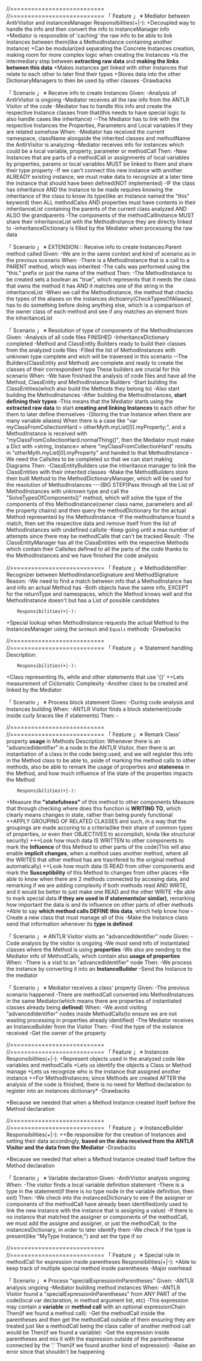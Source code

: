 //===========================  
//===========================  「 Feature 」     ※ Mediator between AntlrVisitor and instancesManager
        Responsibilities(+|-):
+Decoupled way to handle the info and then convert the info to instanceManager info
+Mediator is responsible of 'caching' the raw info to be able to link Instances between them(like a MethodInstance containing another Instance)
+Can be modularized separating the Concrete Instances creation, making room for more complex logic when creating the Instances
+Is the intermediary step between **extracting raw data** and **making the links between this data**
+Makes instances get linked with other instances that relate to each other to later find their types
+Stores data into the other DictionaryManagers to then be used by other classes
-Drawbacks

「 Scenario 」     ※ Receive info to create Instances
Given:
        -Analysis of AntlrVisitor is ongoing
        -Mediator receives all the raw info from the ANTLR Visitor of the code 
        -Mediator has to handle this info and create the respective Instance classes from that(this needs to have special logic to also handle cases like inheritance)
        --The Mediator has to link with the respective Instances the Properties, Parameters and Local variables if they are related somehow
When:
        -Mediator has received the current namespace, className alongside the inherited classes and methodName the AntlrVisitor is analyzing
        -Mediator receives info for instances which could be a local variable, property, parameter or methodCall
Then:
        -New Instances that are parts of a methodCall or assignments of local variables by properties, params or local variables MUST be linked to them and share their type property
                -If we can't connect this new instance with another ALREADY existing instance, we must make data to recognize at a later time the instance that should have been defined(NOT implemented)
        -IF the class has inheritance AND the Instance to be made requires knowing the inheritance of the class to know its type(like an Instance named the "this" keyword) then ALL methodCalss AND properties must have contents in their inheritanceList containing the parents of the current class analyzed AND ALSO the grandparents
                -The components of the methodCallInstance MUST share their inheritanceList with the MethodInstance they are directly linked to
        -inheritanceDictionary is filled by the Mediator when processing the raw data

「 Scenario 」     ※ EXTENSION::: Receive info to create Instances:Parent method called
Given:
        -We are in the same context and kind of scenario as in the previous scenario
When:
        -There is a MethodInstance that is a call to a PARENT method, which was inherited
        -The calls was performed using the "this." prefix or just the name of the method
Then:
        -The MethodInstance to be created sets a boolean as "true", which represents that it needs the class that owns the method it has AND it matches one of the string in the inheritanceList
        -When we call the MethodInstance, the method that checks the types of the aliases on the instances dictioanry(CheckTypesOfAliases), has to do something before doing anything else, which is a comparison of the owner class of each method and see if any matches an element from the inheritanceList


「 Scenario 」     ※ Resolution of type of components of the MethodInstances
Given:
        -Analysis of all code files FINISHED
        -InheritanceDictionary completed
        -Method and ClassEntity Builders ready to build their classes from the analyzed code files
        -Filled the list of MethodInstances with unknown type complete and wich will be traversed in this scenario
        --The Builders(ClassEntity and Method) are complete and ready to create the classes of their correspondent type
                These builders are crucial for this scenario
When:
        -We have finished the analysis of code files and have all the Method, ClassEntity and MethodInstance Builders
        -Start building the ClassEntities(which also build the Methods they belong to)
        -Also start building the MethodInstances
        -After building the MethodInstances, **start defining their types**
                -This means that the Mediator starts using the **extracted raw data** to start **creating and linking Instances** to each other for them to later define themselves 
                -(Storing the true Instance when there are many variable aliases) When there is a case like "var myClassFromCollectionHard = otherMyth.myList[0].myProperty;", and a MethodInstance is received with "myClassFromCollectionHard.normalThing()", then the Mediator must make a Dict with <string, Instance> where "myClassFromCollectionHard" results in "otherMyth.myList[0].myProperty" and handed to that MethodInstance
        -We need the Callsites to be completed so that we can start making Diagrams
Then:
        -ClassEntityBuilders use the inheritance manager to link the ClassEntities with their inherited classes
        -Make the MethodBuilders store their built Method to the MethodDictionaryManager, which will be used for the resolution of MethodInstances
        ---(BIG STEP)Pass through all the List of MethodInstances with unknown type and call the "SolveTypesOfComponents()" method, which will solve the type of the components of this MethodInstance(owner class name, parameters and all the property chains) and then query the methodDictionary for the actual Method represented by the MethodInstance
                -If the methodInstance found a match, then set the respective data and remove itself from the list of MethodInstances with undefined callsite
        -Keep going until a max number of attempts since there may be methodCalls that can't be tracked
Result:
        -The ClassEntityManager has all the ClassEntities with the respective Methods which contain their Callsites defined to all the parts of the code thanks to the MethodInstances and we have finished the code analysis

//===========================   「 Feature 」     ※ MethodIdentifier: Recognizer between MethodInstanceSignature and MethodSignature
        Reason:
-We need to find a match between info that a MethodInstance has and info an actual Method has
-Both objects have the same info, EXCEPT for the returnType and namespaces, which the Method knows well and the MethodInstance doesn't but has a List of possible candidates

        Responsibilities(+|-):
+Special lookup when MethodInstance requests the actual Method to the InstancesManager using the `GetHash` and `Equals` methods
-Drawbacks


//===========================  
//===========================  「 Feature 」     ※ Statement handling
        Description:


        Responsibilities(+|-):
+Class representing ifs, while and other statements that use '{}'
++Lets measurement of Ciclomatic Complexity
-Another class to be created and linked by the Mediator


「 Scenario 」     ※ Process block statement
Given:
        -During code analysis and Instances building
When:
        -ANTLR Visitor finds a block statement(code inside curly braces like if statements)
Then:
        -

//===========================  
//===========================  「 Feature 」     ※ Remark Class' property **usage** in Methods
        Description:
Whenever there is an "advancedIdentifier" in a node in the ANTLR Visitor, then there is an instantiation of a class in the code being used, and we will register this info in the Method class to be able to, aside of marking the method calls to other methods, also be able to remark the usage of properties and **stateness** in the Method, and how much influence of the state of the properties impacts the Method

        Responsibilities(+|-):
+Measure the **"statefulness"** of this method to other components
        Measure that through checking where does this function is **WRITING TO**, which clearly means changes in state, rather than being purely functional
++APPLY GROUPING OF RELATED CLASSES and such, in a way that the groupings are made accoring to a criteria(like their share of common types of properties, or even their OBJECTIVES to accomplish, kinda like structural security)
+++Look how much data IS WRITTEN to other components to mark the **Influence** of this Method to other parts of the code(This will also enable **implicit changes**, when a method uses another method, where all the WRITES that other method has are trasnfered to the original method automatically)
++Look how much data IS READ from other components and mark the **Susceptibility** of this Method to changes from other places
+Be able to know when there are 2 methods connected by accesing data, and remarking if we are adding complexity if both methods read AND WRITE, and it would be better to just make one READ and the other WRITE
+Be able to mark special data **if they are used in if statements(or similar)**, remarking how important the data is and its influence on other parts of other methods
+Able to say **which method calls DEFINE this data**, which help know how 
-Create a new class that must manage all of this
-Make the Instance class send that information whenever its **type is defined**


「 Scenario 」     ※ ANTLR Visitor visits an "advancedIdentifier" node
Given:
        -Code analysis by the visitor is ongoing
        -We must send info of instantiated classes where the Method is using **properties**
        -We also are sending to the Mediator info of MethodCalls, which contain also **usage of properties**
When:
        -There is a visit to an "advancedIdentifier" node
Then:
        -We process the instance by converting it into an **InstanceBuilder**
        -Send the Instance to the mediator

「 Scenario 」     ※ Mediator receives a class' property
Given:
        -The previous scenario happened
        -There are methodCall converted into MethodInstances in the same Mediator(which means there are properties of instantiated classes already being **defined**)
When:
        -We avoid visiting "advancedIdentifier" nodes inside MethodCalls(to ensure we are not wasting processing in properties already identified)
        -The Mediator receives an InstanceBuilder from the Visitor 
Then:
        -Find the type of the instance received
        -Get the owner of the property















//===========================  
//===========================  「 Feature 」     ※ Instances
        Responsibilities(+|-):
+Represent objects used in the analyzed code like variables and methodCalls
+Lets us identify the objects a Class or Method manage
+Lets us recognize who is the instance that assigned another instance
++For MethodInstances; since Methods are created AFTER the analysis of the code is finished, there is no need for Method declaration to register into an instances dictionary*
-Drawbacks

*Because we needed that when a Method Instance created itself before the Method declaration

//===========================  
//===========================  「 Feature 」     ※ InstanceBuilder
        Responsibilities(+|-):
++Be responsible for the creation of Instances and setting their data accordingly, **based on the data received from the ANTLR Visitor and the data from the Mediator**
-Drawbacks

*Because we needed that when a Method Instance created itself before the Method declaration

「 Scenario 」     ※ Variable declaration
Given:
        -AntlrVisitor analysis ongoing
When:
        -The visitor finds a local variable definition statement
        -There is a type in the statement(if there is no type node in the variable definition, then exit)
Then:
        -We check into the instancesDictionary to see if the assigner or components of the methodCall have already been 
        identified(only used to link the new instance with the instance that is assigning a value)
        -If there is no instance that matched the assigner or components of the methodCall, we must add the assigne and assigner, or just the methodCall, to the instancesDictionary, in order to later identify them
        -We check if the type is present(like "MyType Instance;") and set the type if so


//===========================  
//===========================  「 Feature 」     ※ Special rule in methodCall for expression inside parentheses
        Responsibilities(+|-):
+Able to keep track of multiple special method inside parentheses
-Major overhead

「 Scenario 」     ※ Process "specialExpressionInParentheses"
Given:
        -ANTLR analysis ongoing
        -Mediator building method instances
When:
        -ANTLR Visitor found a "specialExpressionInParentheses" from ANY PART of the code(local var declaration, in method argument list, etc)
        -This expression may contain a **variable** or **method call** with an optional expressionChain
Then(if we found a method call):
        -Get the methodCall inside the parentheses and then get the methodCall outside of them ensuring they are treated just like a methodCall being the class caller of another method call would be
Then(if we found a variable):
        -Get the expression inside parentheses and mix it with the expression outside of the parenthesese connected by the '.'
Then(if we found another kind of expression):
        -Raise an error since that shouldn't be happening


